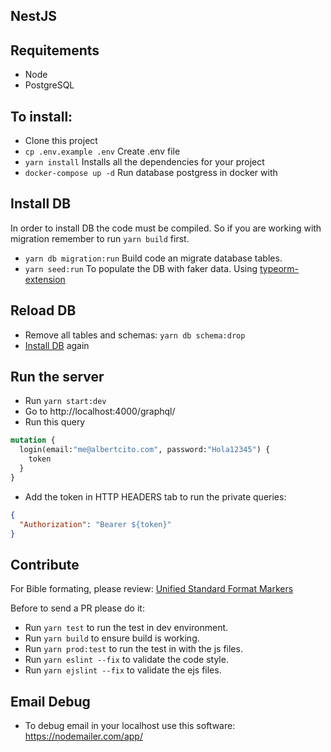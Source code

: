 ## NestJS

## Requitements
- Node
- PostgreSQL

## To install:
- Clone this project
- `cp .env.example .env` Create .env file
- `yarn install` Installs all the dependencies for your project
- `docker-compose up -d` Run database postgress in docker with

## Install DB
In order to install DB the code must be compiled. So if you are working with migration
remember to run `yarn build` first.
- `yarn db migration:run` Build code an migrate  database tables.
- `yarn seed:run` To populate the DB with faker data. Using [typeorm-extension](https://github.com/tada5hi/typeorm-extension)

## Reload DB
- Remove all tables and schemas: `yarn db schema:drop`
- [Install DB](#install-db) again

## Run the server
- Run `yarn start:dev`
- Go to http://localhost:4000/graphql/
- Run this query
```graphql
mutation {
  login(email:"me@albertcito.com", password:"Hola12345") {
    token
  }
}
```
- Add the token in HTTP HEADERS tab to run the private queries:
```json
{
  "Authorization": "Bearer ${token}"
}
```

## Contribute

For Bible formating, please review: [Unified Standard Format Markers](https://ubsicap.github.io/usfm/chapters_verses/index.html)

Before to send a PR please do it:
- Run `yarn test` to run the test in dev environment.
- Run `yarn build` to ensure build is working.
- Run `yarn prod:test` to run the test in with the js files.
- Run `yarn eslint --fix` to validate the code style.
- Run `yarn ejslint --fix` to validate the ejs files.

## Email Debug
- To debug email in your localhost use this software: https://nodemailer.com/app/
